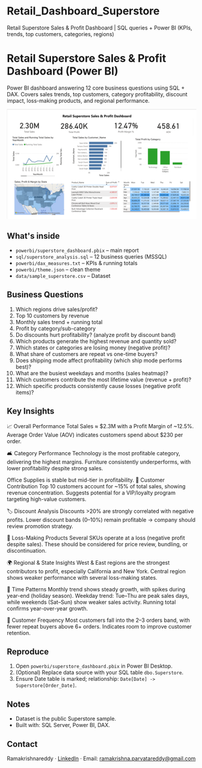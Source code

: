 # Retail_Dashboard_Superstore
Retail Superstore Sales &amp; Profit Dashboard | SQL queries + Power BI (KPIs, trends, top customers, categories, regions)
# Retail Superstore Sales & Profit Dashboard (Power BI)

Power BI dashboard answering 12 core business questions using SQL + DAX. 
Covers sales trends, top customers, category profitability, discount impact, 
loss-making products, and regional performance.

![Dashboard](Images/Retail_Dashboard.png)

## What's inside
- `powerbi/superstore_dashboard.pbix` – main report
- `sql/superstore_analysis.sql` – 12 business queries (MSSQL)
- `powerbi/dax_measures.txt` – KPIs & running totals
- `powerbi/theme.json` – clean theme
- `data/sample_superstore.csv` – Dataset

## Business Questions
1) Which regions drive sales/profit?  
2) Top 10 customers by revenue  
3) Monthly sales trend + running total  
4) Profit by category/sub-category
5) Do discounts hurt profitability? (analyze profit by discount band)
6) Which products generate the highest revenue and quantity sold?
7) Which states or categories are losing money (negative profit)?
8) What share of customers are repeat vs one-time buyers?
9) Does shipping mode affect profitability (which ship mode performs best)?
10) What are the busiest weekdays and months (sales heatmap)?
11) Which customers contribute the most lifetime value (revenue + profit)?
12) Which specific products consistently cause losses (negative profit items)?

## Key Insights 
📈 Overall Performance
Total Sales ≈ $2.3M with a Profit Margin of ~12.5%.
Average Order Value (AOV) indicates customers spend about $230 per order.

🛋️ Category Performance
Technology is the most profitable category, delivering the highest margins.
Furniture consistently underperforms, with lower profitability despite strong sales.

Office Supplies is stable but mid-tier in profitability.
👥 Customer Contribution
Top 10 customers account for ~15% of total sales, showing revenue concentration.
Suggests potential for a VIP/loyalty program targeting high-value customers.

🏷️ Discount Analysis
Discounts >20% are strongly correlated with negative profits.
Lower discount bands (0–10%) remain profitable → company should review promotion strategy.

🛑 Loss-Making Products
Several SKUs operate at a loss (negative profit despite sales).
These should be considered for price review, bundling, or discontinuation.

🌍 Regional & State Insights
West & East regions are the strongest contributors to profit, especially California and New York.
Central region shows weaker performance with several loss-making states.

📅 Time Patterns
Monthly trend shows steady growth, with spikes during year-end (holiday season).
Weekday trend: Tue–Thu are peak sales days, while weekends (Sat–Sun) show weaker sales activity.
Running total confirms year-over-year growth.

🔄 Customer Frequency
Most customers fall into the 2–3 orders band, with fewer repeat buyers above 6+ orders.
Indicates room to improve customer retention.

## Reproduce
1. Open `powerbi/superstore_dashboard.pbix` in Power BI Desktop.
2. (Optional) Replace data source with your SQL table `dbo.Superstore`.
3. Ensure Date table is marked; relationship: `Date[Date] -> Superstore[Order_Date]`.

## Notes
- Dataset is the public Superstore sample.
- Built with: SQL Server, Power BI, DAX.

## Contact
Ramakrishnareddy · [LinkedIn](www.linkedin.com/in/ramakrishnareddy-parvatareddy-b44a15325) · Email: ramakrishna.parvatareddy@gmail.com

